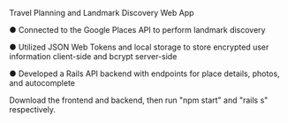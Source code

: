 Travel Planning and Landmark Discovery Web App

● Connected to the Google Places API to perform landmark discovery

● Utilized JSON Web Tokens and local storage to store encrypted user information client-side and bcrypt server-side

● Developed a Rails API backend with endpoints for place details, photos, and autocomplete

Download the frontend and backend, then run "npm start" and "rails s" respectively.
